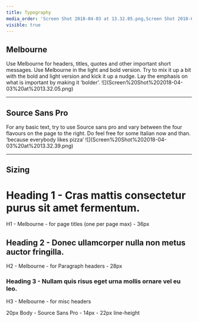 ```yaml
---
title: Typography
media_order: 'Screen Shot 2018-04-03 at 13.32.05.png,Screen Shot 2018-04-03 at 13.32.39.png'
visible: true
---
```


<h2 id="mcetoc_1cavbc6pr0">Melbourne</h2>
<p>Use Melbourne for headers, titles, quotes and other important short messages. Use Melbourne in the light and bold version. Try to mix it up a bit with the bold and light version and kick it up a nudge. Lay the emphasis on what is important by making it &lsquo;bolder&rsquo;. ![](Screen%20Shot%202018-04-03%20at%2013.32.05.png)&nbsp;</p>
<hr />
<h2 id="mcetoc_1cavbckv11">Source Sans Pro</h2>
<p>For any basic text, try to use Source sans pro and vary between the four flavours on the page to the right. Do feel free for some Italian now and than. &lsquo;because everybody likes pizza&rsquo; ![](Screen%20Shot%202018-04-03%20at%2013.32.39.png)</p>
<hr />
<h2 id="mcetoc_1cavbd6243">Sizing</h2>
<h1 id="mcetoc_1cavbfk4o4">Heading 1 -&nbsp;Cras mattis consectetur purus sit amet fermentum.</h1>
<p>H1 - Melbourne - for page titles (one per page max) - 36px</p>
<h2 id="mcetoc_1cavbfmv75">Heading 2 -&nbsp;Donec ullamcorper nulla non metus auctor fringilla.</h2>
<p>H2 - Melbourne - for Paragraph headers - 28px</p>
<h3 id="mcetoc_1cavbfqi76">Heading 3 -&nbsp;Nullam quis risus eget urna mollis ornare vel eu leo.</h3>
<p>H3 - Melbourne - for misc headers</p>
<p>20px Body - Source Sans Pro - 14px - 22px line-height</p>